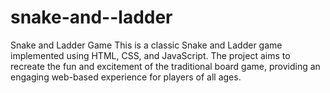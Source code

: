 # snake-and--ladder
Snake and Ladder Game This is a classic Snake and Ladder game implemented using HTML, CSS, and JavaScript. The project aims to recreate the fun and excitement of the traditional board game, providing an engaging web-based experience for players of all ages.
